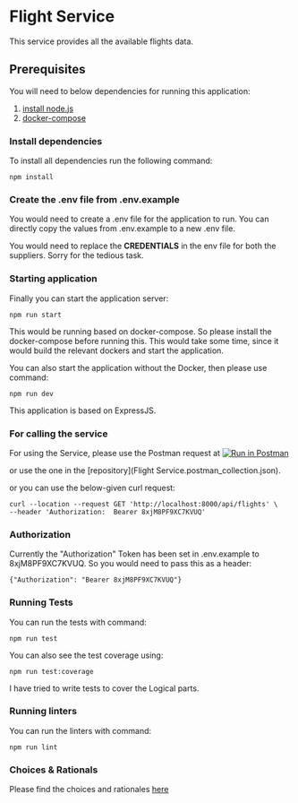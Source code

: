# Flight Service
This service provides all the available flights data.

## Prerequisites
You will need to below dependencies for running this application: 
1. [install node.js](https://nodejs.org/en/download)
2. [docker-compose](https://docs.docker.com/compose/install/)

### Install dependencies

To install all dependencies run the following command:
```
npm install
```

### Create the .env file from .env.example
You would need to create a .env file for the application to run. 
You can directly copy the values from .env.example to a new .env file. 

You would need to replace the **CREDENTIALS** in the env file for both the suppliers.
Sorry for the tedious task.

### Starting application

Finally you can start the application server:

```
npm run start
```
This would be running based on docker-compose. So please install the docker-compose before running this.
This would take some time, since it would build the relevant dockers and start the application. 

You can also start the application without the Docker, then please use command:
```
npm run dev
```

This application is based on ExpressJS.

### For calling the service

For using the Service, please use the Postman request at [![Run in Postman](https://run.pstmn.io/button.svg)](https://app.getpostman.com/run-collection/d1479969db36c715980d)

or use the one in the [repository](Flight Service.postman_collection.json).

or you can use the below-given curl request:
```
curl --location --request GET 'http://localhost:8000/api/flights' \
--header 'Authorization:  Bearer 8xjM8PF9XC7KVUQ'
```

### Authorization

Currently the "Authorization" Token has been set in .env.example to 8xjM8PF9XC7KVUQ. 
So you would need to pass this as a header:
```
{"Authorization": "Bearer 8xjM8PF9XC7KVUQ"}
```

### Running Tests
You can run the tests with command: 
```
npm run test
```

You can also see the test coverage using: 
```
npm run test:coverage
```
I have tried to write tests to cover the Logical parts.

### Running linters
You can run the linters with command:
```
npm run lint
```


### Choices & Rationals
Please find the choices and rationales [here](choice-and-rationales/README.md)